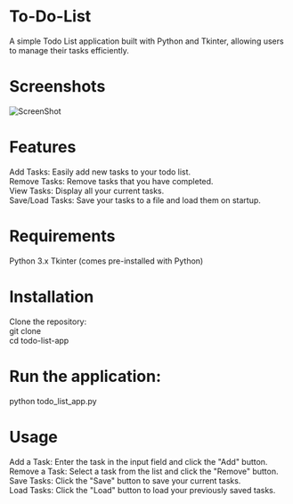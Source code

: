 # To-Do-List

A simple Todo List application built with Python and Tkinter, allowing users to manage their tasks efficiently.

# Screenshots
![ScreenShot](https://github.com/user-attachments/assets/662c1938-fb0d-4afb-aed3-509a7e57b7a4)

# Features
Add Tasks: Easily add new tasks to your todo list.  
Remove Tasks: Remove tasks that you have completed.  
View Tasks: Display all your current tasks.  
Save/Load Tasks: Save your tasks to a file and load them on startup.  

# Requirements
Python 3.x
Tkinter (comes pre-installed with Python)

# Installation
Clone the repository:  
git clone <repository-url>  
cd todo-list-app  

# Run the application:
python todo_list_app.py  

# Usage
Add a Task: Enter the task in the input field and click the "Add" button.  
Remove a Task: Select a task from the list and click the "Remove" button.  
Save Tasks: Click the "Save" button to save your current tasks.  
Load Tasks: Click the "Load" button to load your previously saved tasks.  
